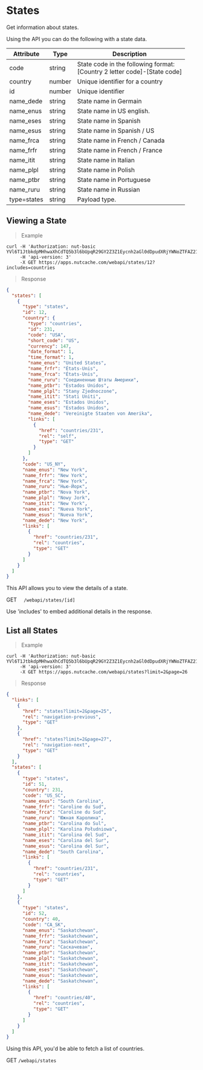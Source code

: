 # States

Get information about states.

Using the API you can do the following with a state data.

| Attribute   | Type   | Description                                                                  |
|-------------|--------|------------------------------------------------------------------------------|
| code        | string | State code in the following format: <br>[Country 2 letter code]-[State code] |
| country     | number | Unique identifier for a country                                              |
| id          | number | Unique identifier                                                            |
| name_dede   | string | State name in Germain                                                        |
| name_enus   | string | State name in US english.                                                    |
| name_eses   | string | State name in Spanish                                                        |
| name_esus   | string | State name in Spanish / US                                                   |
| name_frca   | string | State name in French / Canada                                                |
| name_frfr   | string | State name in French / France                                                |
| name_itit   | string | State name in Italian                                                        |
| name_plpl   | string | State name in Polish                                                         |
| name_ptbr   | string | State name in Portuguese                                                     |
| name_ruru   | string | State name in Russian                                                        |
| type=states | string | Payload type.                                                                |

## Viewing a State

>Example

```shell
curl -H 'Authorization: nut-basic YVl6T1JtbkdpMHhwaXhCdTQ5b3l6bUpqR29GY2Z3Z1Eycnh2aGl0dDpudXRjYWNoZTFAZ21haWwuY29tOkR5bmFjb20xMjM=' 
     -H 'api-version: 3' 
	 -X GET https://apps.nutcache.com/webapi/states/12?includes=countries
```

>Response

```json
{
  "states": [
    {
      "type": "states",
      "id": 12,
      "country": {
        "type": "countries",
        "id": 231,
        "code": "USA",
        "short_code": "US",
        "currency": 147,
        "date_format": 1,
        "time_format": 1,
        "name_enus": "United States",
        "name_frfr": "États-Unis",
        "name_frca": "États-Unis",
        "name_ruru": "Соединенные Штаты Америки",
        "name_ptbr": "Estados Unidos",
        "name_plpl": "Stany Zjednoczone",
        "name_itit": "Stati Uniti",
        "name_eses": "Estados Unidos",
        "name_esus": "Estados Unidos",
        "name_dede": "Vereinigte Staaten von Amerika",
        "links": [
          {
            "href": "countries/231",
            "rel": "self",
            "type": "GET"
          }
        ]
      },
      "code": "US_NY",
      "name_enus": "New York",
      "name_frfr": "New York",
      "name_frca": "New York",
      "name_ruru": "Нью-Йорк",
      "name_ptbr": "Nova York",
      "name_plpl": "Nowy Jork",
      "name_itit": "New York",
      "name_eses": "Nueva York",
      "name_esus": "Nueva York",
      "name_dede": "New York",
      "links": [
        {
          "href": "countries/231",
          "rel": "countries",
          "type": "GET"
        }
      ]
    }
  ]
}
```

This API allows you to view the details of a state.

<span class="http-method http-get">GET</span> `  /webapi/states/[id]`

<aside class="notice">
Use 'includes' to embed additional details in the response.
</aside>

## List all States

>Example

```shell
curl -H 'Authorization: nut-basic YVl6T1JtbkdpMHhwaXhCdTQ5b3l6bUpqR29GY2Z3Z1Eycnh2aGl0dDpudXRjYWNoZTFAZ21haWwuY29tOkR5bmFjb20xMjM=' 
     -H 'api-version: 3' 
	 -X GET https://apps.nutcache.com/webapi/states?limit=2&page=26
```

>Response

```json
{
  "links": [
    {
      "href": "states?limit=2&page=25",
      "rel": "navigation-previous",
      "type": "GET"
    },
    {
      "href": "states?limit=2&page=27",
      "rel": "navigation-next",
      "type": "GET"
    }
  ],
  "states": [
    {
      "type": "states",
      "id": 51,
      "country": 231,
      "code": "US_SC",
      "name_enus": "South Carolina",
      "name_frfr": "Caroline du Sud",
      "name_frca": "Caroline du Sud",
      "name_ruru": "Южная Каролина",
      "name_ptbr": "Carolina do Sul",
      "name_plpl": "Karolina Południowa",
      "name_itit": "Carolina del Sud",
      "name_eses": "Carolina del Sur",
      "name_esus": "Carolina del Sur",
      "name_dede": "South Carolina",
      "links": [
        {
          "href": "countries/231",
          "rel": "countries",
          "type": "GET"
        }
      ]
    },
    {
      "type": "states",
      "id": 52,
      "country": 40,
      "code": "CA_SK",
      "name_enus": "Saskatchewan",
      "name_frfr": "Saskatchewan",
      "name_frca": "Saskatchewan",
      "name_ruru": "Саскачеван",
      "name_ptbr": "Saskatchewan",
      "name_plpl": "Saskatchewan",
      "name_itit": "Saskatchewan",
      "name_eses": "Saskatchewan",
      "name_esus": "Saskatchewan",
      "name_dede": "Saskatchewan",
      "links": [
        {
          "href": "countries/40",
          "rel": "countries",
          "type": "GET"
        }
      ]
    }
  ]
}
```

Using this API, you'd be able to fetch a list of countries.

<span class="http-method http-get">GET</span> `/webapi/states`